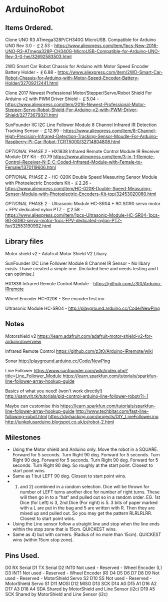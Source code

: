 # ArduinoRobot

## Items Ordered.

Clone UNO R3 ATmega328P/CH340G MicroUSB. Compatible for Arduino UNO Rev 3.0 - ￡2.53 - https://www.aliexpress.com/item/1pcs-New-2016-UNO-R3-ATmega328P-CH340G-MicroUSB-Compatible-for-Arduino-UNO-Rev-3-0-hei/32692583503.html

2WD Smart Car Robot Chassis for Arduino with Motor Speed Encoder Battery Holder - ￡6.88 - https://www.aliexpress.com/item/2WD-Smart-Car-Robot-Chassis-for-Arduino-with-Motor-Speed-Encoder-Battery-Holder/32709212441.html

Clone 2017 Newest Professional Motor/Stepper/Servo/Robot Shield For Arduino v2 with PWM Driver Shield - ￡5.04 - https://www.aliexpress.com/item/2016-Newest-Professional-Motor-Stepper-Servo-Robot-Shield-For-Arduino-v2-with-PWM-Driver-Shield/32773679321.html

SunFounder IIC I2C Line Follower Module 8 Channel Infrared IR Detection Tracking Sensor - ￡12.89 - https://www.aliexpress.com/item/8-Channel-High-Precision-Infrared-Detection-Tracking-Sensor-Moudle-For-Arduino-Raspberry-Pi-Car-Robot-TCRT5000/32714804808.html

*OPTIONAL PHASE 2 -* HX1838 Infrared Remote Control Module IR Receiver Module DIY Kit - £0.79 https://www.aliexpress.com/item/3-in-1-Remote-Control-Receiver-N-E-C-Coded-Infrared-Module-with-Female-to-Female/1370119606.html

*OPTIONAL PHASE 2 -* HC-020K Double Speed Measuring Sensor Module with Photoelectric Encoders Kit - ￡2.26 - https://www.aliexpress.com/item/HC-020K-Double-Speed-Measuring-Sensor-Module-with-Photoelectric-Encoders-Kit-top/32453020060.html

*OPTIONAL PHASE 2 -* Ultrasonic Module HC-SR04 + 9G SG90 servo motor +  FPV dedicated nylon PTZ - ￡2.58 - https://www.aliexpress.com/item/1pcs-Ultrasonic-Module-HC-SR04-1pcs-9G-SG90-servo-motor-1pcs-FPV-dedicated-nylon-PTZ-for/32553190992.html

## Library files

Motor shield v2 - Adafruit Motor Shield V2 Libary

SunFounder I2C Line Follower Module 8 Channel IR Sensor - No libary exists. I have created a simple one. (Included here and needs testing and I can optimise.)

HX1838 Infrared Remote Control Module - https://github.com/z3t0/Arduino-IRremote

Wheel Encoder HC-020K - See encoderTest.ino

Ultrasonic Module HC-SR04 - http://playground.arduino.cc/Code/NewPing

## Notes

Motorshield v2
https://learn.adafruit.com/adafruit-motor-shield-v2-for-arduino/overview

Infrared Remote Control 
https://github.com/z3t0/Arduino-IRremote/wiki

Sonar
http://playground.arduino.cc/Code/NewPing

Line Follower
https://www.sunfounder.com/wiki/index.php?title=Line_Follower_Module
https://learn.sparkfun.com/tutorials/sparkfun-line-follower-array-hookup-guide


Basics of what you need! (won't work directly!)
http://samvrit.tk/tutorials/pid-control-arduino-line-follower-robot/?i=1

Maybe can customise this https://learn.sparkfun.com/tutorials/sparkfun-line-follower-array-hookup-guide
http://www.techbitar.com/fast-line-following-robot.html
https://diyhacking.com/projects/DIY_LineFollower.ino
http://junkplusarduino.blogspot.co.uk/p/robot-2.html


## Milestones

- Using the Motor shield and Arduino only. Move the robot in a SQUARE.  Forward for 5 seconds. Turn Right 90 deg. Forward for 5 seconds. 	Turn Right 90 deg. Forward for 5 seconds. Turn Right 90 deg.	Forward for 5 seconds. Turn Right 90 deg. So roughly at the start point. Closest to start point wins.
- Same as 1 but LEFT 90 deg. Closest to start point wins.
- 1) and 2) combined in a random selection. Dice will be thrown for number of LEFT turns another dice for number of right turns. These will then go in to a “hat” and pulled out so in a random order. EG. 1st Dice (for Left) is 3, 2nd Dice (For right) is 5. 3 bits of paper marked with a L are put in the bag and 5 are written with R. Then they are mixed up and pulled out. So you may get the pattern RLRLRLRR. Closest to start point wins.
- Using the Line sensor follow a straight line and stop when the line ends within the stop zone that is 15cm. QUICKEST wins.
- Same as 4) but with corners. (Radius of no more than 15cm). QUICKEST wins (within 15cm stop zone).

## Pins Used.

D0      RX    Serial 
D1      TX    Serial
D2      INT0  Not used - Reserved - Wheel Encoder (L)
D3      INT1  Not used - Reserved - Wheel Encoder (R)
D4
D5
D6
D7
D8
D9            Not used - Reserved - MotorShield Servo S2
D10     SS    Not used - Reserved - MotorShield Servo S1
D11     MOSI
D12     MISO
D13     SCK
D14 A0
D15 A1
D16 A2
D17 A3
D18 A4  SDA   Shared by MotorShield and Line Sensor (i2c) 
D19 A5  SCK   Shared by MotorShield and Line Sensor (i2c)

